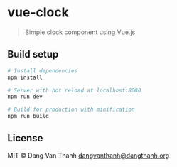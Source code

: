 # vue-clock

> Simple clock component using Vue.js

## Build setup

``` bash
# Install dependencies
npm install

# Server with hot reload at localhost:8080
npm run dev

# Build for production with minification
npm run build
```

## License

MIT © Dang Van Thanh <dangvanthanh@dangthanh.org>
